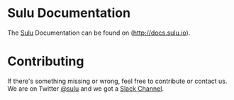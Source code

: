 Sulu Documentation
==================

The [Sulu](http://sulu.io) Documentation can be found on (http://docs.sulu.io).


# Contributing
If there's something missing or wrong, feel free to contribute or contact us.
We are on Twitter [@sulu](https://twitter.com/sulu) and we got a 
[Slack Channel](http://sulu.io/en/contact).
